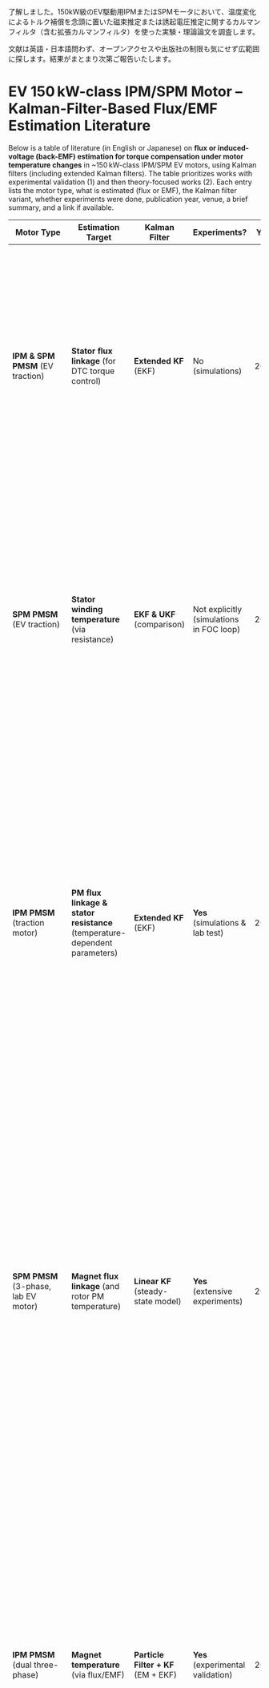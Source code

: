 了解しました。150kW級のEV駆動用IPMまたはSPMモータにおいて、温度変化によるトルク補償を念頭に置いた磁束推定または誘起電圧推定に関するカルマンフィルタ（含む拡張カルマンフィルタ）を使った実験・理論論文を調査します。

文献は英語・日本語問わず、オープンアクセスや出版社の制限も気にせず広範囲に探します。結果がまとまり次第ご報告いたします。


# EV 150 kW-class IPM/SPM Motor – Kalman-Filter-Based Flux/EMF Estimation Literature

Below is a table of literature (in English or Japanese) on **flux or induced-voltage (back-EMF) estimation for torque compensation under motor temperature changes** in \~150 kW-class IPM/SPM EV motors, using Kalman filters (including extended Kalman filters). The table prioritizes works with experimental validation (1) and then theory-focused works (2). Each entry lists the motor type, what is estimated (flux or EMF), the Kalman filter variant, whether experiments were done, publication year, venue, a brief summary, and a link if available.

| **Motor Type**                          | **Estimation Target**                                                      | **Kalman Filter**                            | **Experiments?**                              | **Year** | **Publication (Venue)**                             | **Summary**                                                                                                                                                                                                                                                                                                                                                                                                                                                                                                                                                                                                                                                                                                                                         | **Source / Link** |
| --------------------------------------- | -------------------------------------------------------------------------- | -------------------------------------------- | --------------------------------------------- | -------- | --------------------------------------------------- | --------------------------------------------------------------------------------------------------------------------------------------------------------------------------------------------------------------------------------------------------------------------------------------------------------------------------------------------------------------------------------------------------------------------------------------------------------------------------------------------------------------------------------------------------------------------------------------------------------------------------------------------------------------------------------------------------------------------------------------------------- | ----------------- |
| **IPM & SPM PMSM** (EV traction)        | **Stator flux linkage** (for DTC torque control)                           | **Extended KF** (EKF)                        | No (simulations)                              | 2010     | *5th IET Int. Conf. on PEMD (IET-PEMD)*             | Studied **EKF** performance for **stator flux estimation** in PMSMs. Considers both non-salient (SPM) and salient (IPM) cases – evaluates rotor anisotropy & saturation effects, and even augments the state to estimate parameters (like inductances). Provides a basis for using EKF flux observers in high-performance torque control (DTC).                                                                                                                                                                                                                                                                                                                                                                                                     |                   |
| **SPM PMSM** (EV traction)              | **Stator winding temperature** (via resistance)                            | **EKF & UKF** (comparison)                   | Not explicitly (simulations in FOC loop)      | 2015     | *IEEE ISFEE 2014 (conf.)*                           | Proposes a **Kalman filter approach** to **estimate stator temperature** for EV PMSM drives. Implements both an **EKF and an UKF** in a closed-loop FOC scheme on a surface-mounted PMSM; the **stator resistance (dq-axis & 3-phase)** is estimated as a proxy for temperature. Concludes with a performance comparison of EKF vs. UKF for temperature estimation (condition monitoring).                                                                                                                                                                                                                                                                                                                                                          |                   |
| **IPM PMSM** (traction motor)           | **PM flux linkage & stator resistance** (temperature-dependent parameters) | **Extended KF** (EKF)                        | **Yes** (simulations & lab test)              | 2018     | *Periodicals of Eng. and Nat. Sciences* **6**(2)    | Focuses on **online identification of temperature-varying parameters** in an automotive PMSM (IPM). Uses EKF to **simultaneously estimate magnet flux linkage and winding resistance**, accounting for temperature variation. The goal is to adapt the torque observer in real time to **compensate torque drift at any temperature**. Demonstrated via simulations and experiments, the method avoids performance degradation by updating parameters and can aid thermal monitoring.                                                                                                                                                                                                                                                               |                   |
| **SPM PMSM** (3-phase, lab EV motor)    | **Magnet flux linkage** (and rotor PM temperature)                         | **Linear KF** (steady-state model)           | **Yes** (extensive experiments)               | 2018     | *IEEE Trans. Power Electronics* **33**(12)          | Presents a **non-invasive PM temperature estimation** method using a **steady-state PMSM model** and Kalman filtering. A linear state-space model (independent of inductance, resistance, etc.) is derived so that **PM flux-linkage (and thus magnet temperature)** can be estimated directly from measured currents/voltages. Inverter non-linearity is modeled and compensated. The KF-based observer is computationally efficient and **robust to winding temp, saturation, cross-coupling** effects. Validated with extensive experiments across various speeds and loads.                                                                                                                                                                     |                   |
| **IPM PMSM** (dual three-phase)         | **Magnet temperature** (via flux/EMF)                                      | **Particle Filter + KF** (EM + EKF)          | **Yes** (experimental validation)             | 2017     | *IEEE Trans. Industrial Informatics* **13**(3)      | Uses **high-frequency signal injection** to estimate magnet flux and temperature. Develops an **Expectation-Maximization Particle Filter and an EKF** based scheme to estimate the **permanent-magnet temperature** online. The approach leverages the response to HF voltage injection and uses a combined PF/KF observer to track magnet flux linkage drop due to heating. Tested experimentally, showing effective non-intrusive magnet temperature monitoring under actual drive conditions.                                                                                                                                                                                                                                                    |                   |
| **IPM PMSM** (traction/HEV motor)       | **Stator flux linkage** (accounting for saturation)                        | **Extended KF** (augmented)                  | **Yes** (simulation & hardware)               | 2020     | *IFAC-PapersOnLine* **53**(2) (IFAC World Congress) | Proposes a new **EKF-based flux observer** for IPM motors considering saturation. Introduces additional “flux-offset” state terms to the current–flux model to represent **magnetic saturation uncertainties**, and designs an **extended Kalman-like observer** to estimate those terms. The estimated saturation effects are fed into the flux estimator, improving accuracy under varying magnet & core conditions. Observability and stability are analyzed. **Simulation and experimental results** show the observer can **accurately estimate flux linkage and compensate torque errors** even as inductances change with saturation.                                                                                                        |                   |
| **PMSM** (traction-scale, water-cooled) | **Rotor (PM) temperature** (via flux estimation)                           | **Kalman Filter & EKF** (comparative design) | Limited (simulated, with some real-data test) | 2022     | *Master’s Thesis*, Lund Univ. (SE)                  | A comprehensive study on **observer-based rotor temperature estimation** for automotive PMSMs. Designs both a linear **KF** and an **EKF** observer for magnet temperature, noting that rising rotor temperature **reduces magnet flux linkage and torque**. Discusses poor observability at low speed and introduces a low-speed thermal drift estimator. Also evaluates an **EKF with inductance estimation** (to handle model uncertainty) and noise adaptive tuning. Simulation results show the EKF greatly improves temperature accuracy (error \~2.5°C vs \~11°C with basic KF). A brief test on a real motor yielded worst-case errors \~12°C, highlighting sensitivity to model accuracy and the need for further experimental validation. |                   |
| **SPM PMSM** (surface motor)            | **PM flux linkage** (+ load torque & position)                             | **Extended KF & Unscented KF**               | No (simulation & observability study)         | 2024     | *Automatika* **65**(3)                              | Develops **novel sensorless state estimators** for surface PMSMs that are **robust to permanent-magnet flux linkage variation** (e.g. due to temperature). Unlike conventional observers that assume constant flux, the proposed **EKF/UKF observers include the PM flux linkage and load torque as states**, so they can estimate flux online and avoid sensitivity to flux uncertainty. Nonlinear observability of the models is analyzed. Simulation results compare the proposed EKF/UKF against traditional estimators under flux-change scenarios, and real-time tests assess computational load. The method achieves accurate position and torque estimation even as magnet flux changes, with manageable CPU burden.                        |                   |

**Sources:** The information above is drawn from the referenced publications and summaries in connected sources. Each work addresses *Kalman-filter-based flux or EMF estimation* to cope with torque/output changes due to temperature variation in IPM/SPM motors, with many demonstrating effectiveness through experimental results.
